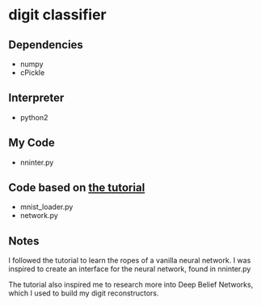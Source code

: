 # digit classifier 
## Dependencies
+ numpy
+ cPickle
## Interpreter
+ python2

## My Code
+ nninter.py

## Code based on [the tutorial](neuralnetworksanddeeplearning.com)
+ mnist_loader.py
+ network.py

## Notes
I followed the tutorial to learn the ropes of a vanilla neural network. I was inspired to create an interface for the neural network, found in nninter.py

The tutorial also inspired me to research more into Deep Belief Networks, which I used to build my digit reconstructors.
